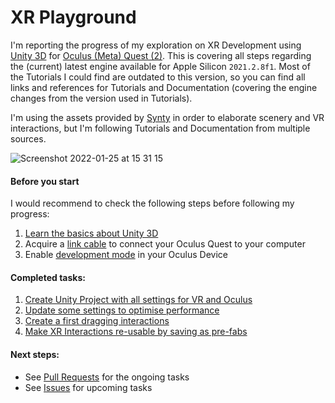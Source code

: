 # XR Playground

I'm reporting the progress of my exploration on XR Development using [Unity 3D](https://unity.com) for [Oculus (Meta) Quest (2)](https://www.oculus.com).
This is covering all steps regarding the (current) latest engine available for Apple Silicon `2021.2.8f1`. Most of the Tutorials I could find are outdated to this version, so you can find all links and references for Tutorials and Documentation (covering the engine changes from the version used in Tutorials).

I'm using the assets provided by [Synty](https://assetstore.unity.com/packages/3d/props/polygon-starter-pack-low-poly-3d-art-by-synty-156819) in order to elaborate scenery and VR interactions, but I'm following Tutorials and Documentation from multiple sources.

![Screenshot 2022-01-25 at 15 31 15](https://user-images.githubusercontent.com/1222058/150998395-51c0f3a8-0658-4db5-b14f-edaf0a64eaad.png)

#### Before you start

I would recommend to check the following steps before following my progress:

1. [Learn the basics about Unity 3D](https://www.youtube.com/watch?v=pwZpJzpE2lQ&list=FL8Drrr6PpIkvZTNFnqq57Qg&index=2&t=13s)
2. Acquire a [link cable](https://www.amazon.de/gp/product/B09ND28TD1/ref=ppx_yo_dt_b_asin_title_o00_s00?ie=UTF8&th=1) to connect your Oculus Quest to your computer
3. Enable [development mode](https://developer.oculus.com/documentation/native/android/mobile-device-setup/) in your Oculus Device

#### Completed tasks:

1. [Create Unity Project with all settings for VR and Oculus](https://github.com/henriquebf/xr-playground/pull/1)
2. [Update some settings to optimise performance](https://github.com/henriquebf/xr-playground/pull/2)
3. [Create a first dragging interactions](https://github.com/henriquebf/xr-playground/pull/3)
4. [Make XR Interactions re-usable by saving as pre-fabs](https://github.com/henriquebf/xr-playground/pull/4)

#### Next steps:

- See [Pull Requests](https://github.com/henriquebf/xr-playground/pulls) for the ongoing tasks
- See [Issues](https://github.com/henriquebf/xr-playground/issues) for upcoming tasks
